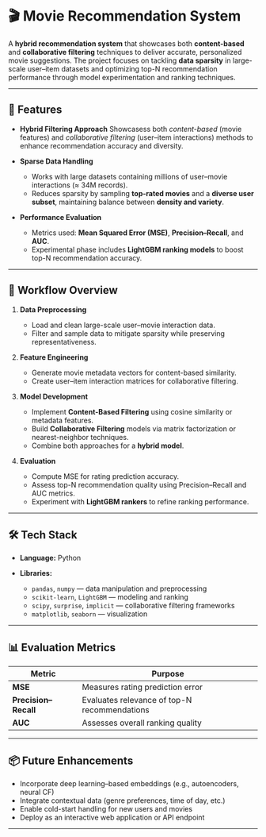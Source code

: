 # 🎬 Movie Recommendation System

A **hybrid recommendation system** that showcases both **content-based** and **collaborative filtering** techniques to deliver accurate, personalized movie suggestions.
The project focuses on tackling **data sparsity** in large-scale user–item datasets and optimizing top-N recommendation performance through model experimentation and ranking techniques.

---

## 🚀 Features

* **Hybrid Filtering Approach**
 Showcasess both *content-based* (movie features) and *collaborative filtering* (user–item interactions) methods to enhance recommendation accuracy and diversity.

* **Sparse Data Handling**

  * Works with large datasets containing millions of user–movie interactions (≈ 34M records).
  * Reduces sparsity by sampling **top-rated movies** and a **diverse user subset**, maintaining balance between **density and variety**.

* **Performance Evaluation**

  * Metrics used: **Mean Squared Error (MSE)**, **Precision–Recall**, and **AUC**.
  * Experimental phase includes **LightGBM ranking models** to boost top-N recommendation accuracy.

---

## 🧠 Workflow Overview

1. **Data Preprocessing**

   * Load and clean large-scale user–movie interaction data.
   * Filter and sample data to mitigate sparsity while preserving representativeness.

2. **Feature Engineering**

   * Generate movie metadata vectors for content-based similarity.
   * Create user–item interaction matrices for collaborative filtering.

3. **Model Development**

   * Implement **Content-Based Filtering** using cosine similarity or metadata features.
   * Build **Collaborative Filtering** models via matrix factorization or nearest-neighbor techniques.
   * Combine both approaches for a **hybrid model**.

4. **Evaluation**

   * Compute MSE for rating prediction accuracy.
   * Assess top-N recommendation quality using Precision–Recall and AUC metrics.
   * Experiment with **LightGBM rankers** to refine ranking performance.

---

## 🛠️ Tech Stack

* **Language:** Python
* **Libraries:**

  * `pandas`, `numpy` — data manipulation and preprocessing
  * `scikit-learn`, `LightGBM` — modeling and ranking
  * `scipy`, `surprise`, `implicit` — collaborative filtering frameworks
  * `matplotlib`, `seaborn` — visualization

---

## 📊 Evaluation Metrics

| Metric               | Purpose                                      |
| -------------------- | -------------------------------------------- |
| **MSE**              | Measures rating prediction error             |
| **Precision–Recall** | Evaluates relevance of top-N recommendations |
| **AUC**              | Assesses overall ranking quality             |

---


## 📦 Future Enhancements

* Incorporate deep learning–based embeddings (e.g., autoencoders, neural CF)
* Integrate contextual data (genre preferences, time of day, etc.)
* Enable cold-start handling for new users and movies
* Deploy as an interactive web application or API endpoint

---
